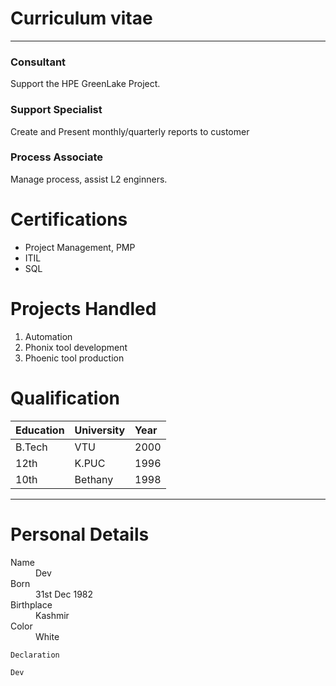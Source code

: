 

# Curriculum vitae

---



### Consultant

Support the HPE GreenLake Project.

### Support Specialist

Create and Present monthly/quarterly reports to customer

### Process Associate

Manage process, assist L2 enginners.

# Certifications

*   Project Management, PMP
*   ITIL
*   SQL

# Projects Handled

1.  Automation
2.  Phonix tool development
3.  Phoenic tool production

# Qualification

| Education    | University        | Year |
|:-------------|:------------------|:------|
| B.Tech       | VTU               | 2000  |
| 12th         | K.PUC             | 1996  |
| 10th         | Bethany           | 1998  |



* * *



# Personal Details

<dl>
<dt>Name</dt>
<dd>Dev</dd>
<dt>Born</dt>
<dd>31st Dec 1982</dd>
<dt>Birthplace</dt>
<dd>Kashmir</dd>
<dt>Color</dt>
<dd>White</dd>
</dl>

```
Declaration
```

```
Dev
```
